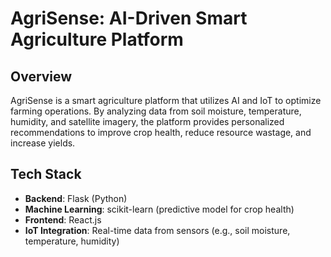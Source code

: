                                                                                                                                   
# AgriSense: AI-Driven Smart Agriculture Platform 

## Overview
AgriSense is a smart agriculture platform that utilizes AI and IoT to optimize farming operations. By analyzing data from soil moisture, temperature, humidity, and satellite imagery, the platform provides personalized recommendations to improve crop health, reduce resource wastage, and increase yields.

## Tech Stack
- **Backend**: Flask (Python)
- **Machine Learning**: scikit-learn (predictive model for crop health)
- **Frontend**: React.js
- **IoT Integration**: Real-time data from sensors (e.g., soil moisture, temperature, humidity)
